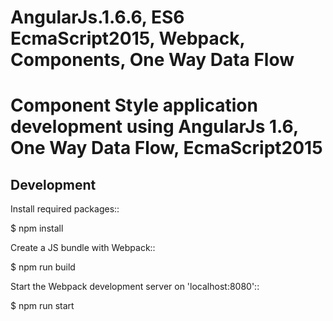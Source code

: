 # AngularJs.1.6.6, ES6 EcmaScript2015, Webpack, Components, One Way Data Flow

# Component Style application development using AngularJs 1.6, One Way Data Flow, EcmaScript2015

## Development

Install required packages::

  $ npm install

Create a JS bundle with Webpack::

  $ npm run build

Start the Webpack development server on 'localhost:8080'::

  $ npm run start


